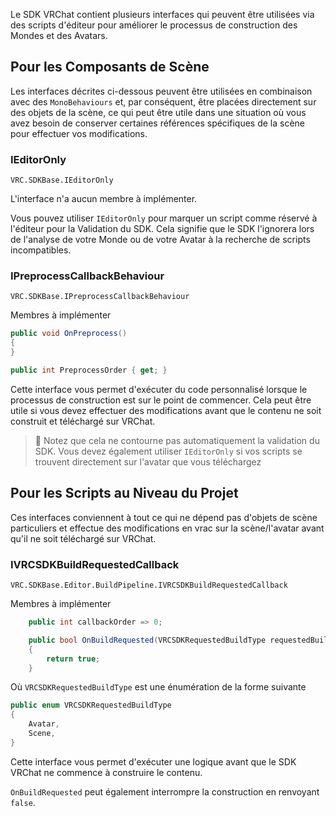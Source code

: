 

Le SDK VRChat contient plusieurs interfaces qui peuvent être utilisées via des scripts d'éditeur pour améliorer le processus de construction des Mondes et des Avatars.

## Pour les Composants de Scène

Les interfaces décrites ci-dessous peuvent être utilisées en combinaison avec des `MonoBehaviours` et, par conséquent, être placées directement sur des objets de la scène, ce qui peut être utile dans une situation où vous avez besoin de conserver certaines références spécifiques de la scène pour effectuer vos modifications.

### IEditorOnly

`VRC.SDKBase.IEditorOnly`

L'interface n'a aucun membre à implémenter.

Vous pouvez utiliser `IEditorOnly` pour marquer un script comme réservé à l'éditeur pour la Validation du SDK. Cela signifie que le SDK l'ignorera lors de l'analyse de votre Monde ou de votre Avatar à la recherche de scripts incompatibles.

### IPreprocessCallbackBehaviour

`VRC.SDKBase.IPreprocessCallbackBehaviour`

Membres à implémenter

```csharp
public void OnPreprocess()
{
}

public int PreprocessOrder { get; }
```

Cette interface vous permet d'exécuter du code personnalisé lorsque le processus de construction est sur le point de commencer. Cela peut être utile si vous devez effectuer des modifications avant que le contenu ne soit construit et téléchargé sur VRChat.

> 🚧 Notez que cela ne contourne pas automatiquement la validation du SDK. Vous devez également utiliser `IEditorOnly` si vos scripts se trouvent directement sur l'avatar que vous téléchargez

## Pour les Scripts au Niveau du Projet

Ces interfaces conviennent à tout ce qui ne dépend pas d'objets de scène particuliers et effectue des modifications en vrac sur la scène/l'avatar avant qu'il ne soit téléchargé sur VRChat.

### IVRCSDKBuildRequestedCallback

`VRC.SDKBase.Editor.BuildPipeline.IVRCSDKBuildRequestedCallback`

Membres à implémenter

```csharp
    public int callbackOrder => 0;

    public bool OnBuildRequested(VRCSDKRequestedBuildType requestedBuildType)
    {
        return true;
    }
```

Où `VRCSDKRequestedBuildType` est une énumération de la forme suivante

```csharp
public enum VRCSDKRequestedBuildType
{
    Avatar,
    Scene,
}
```

Cette interface vous permet d'exécuter une logique avant que le SDK VRChat ne commence à construire le contenu.

`OnBuildRequested` peut également interrompre la construction en renvoyant `false`.